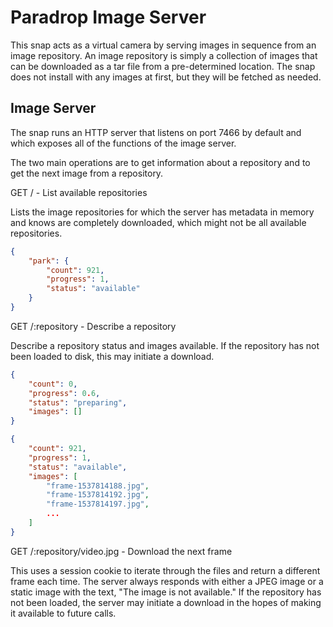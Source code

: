 Paradrop Image Server
=====================

This snap acts as a virtual camera by serving images in sequence from an
image repository. An image repository is simply a collection of images
that can be downloaded as a tar file from a pre-determined location.
The snap does not install with any images at first, but they will be
fetched as needed.

Image Server
------------

The snap runs an HTTP server that listens on port 7466 by default and
which exposes all of the functions of the image server.

The two main operations are to get information about a repository and
to get the next image from a repository.

GET / - List available repositories

Lists the image repositories for which the server has metadata in memory
and knows are completely downloaded, which might not be all available
repositories.

```json
{
    "park": {
        "count": 921,
        "progress": 1,
        "status": "available"
    }
}
```

GET /:repository - Describe a repository

Describe a repository status and images available. If the repository
has not been loaded to disk, this may initiate a download.

```json
{
    "count": 0,
    "progress": 0.6,
    "status": "preparing",
    "images": []
}
```

```json
{
    "count": 921,
    "progress": 1,
    "status": "available",
    "images": [
        "frame-1537814188.jpg",
        "frame-1537814192.jpg",
        "frame-1537814197.jpg",
        ...
    ]
}
```

GET /:repository/video.jpg - Download the next frame

This uses a session cookie to iterate through the files and return
a different frame each time. The server always responds with either a
JPEG image or a static image with the text, "The image is not available."
If the repository has not been loaded, the server may initiate a download
in the hopes of making it available to future calls.
